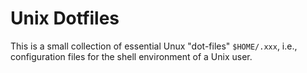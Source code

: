 
Unix Dotfiles
=============

This is a small collection of essential Unux "dot-files" `$HOME/.xxx`, i.e.,
configuration files for the shell environment of a Unix user.

